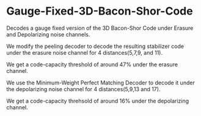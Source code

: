 # Gauge-Fixed-3D-Bacon-Shor-Code
Decodes a gauge fixed version of the 3D Bacon-Shor Code under Erasure and Depolarizing noise channels.

We modify the peeling decoder to decode the resulting stabilizer code under the erasure noise channel for 4 distances(5,7,9, and 11).

We get a code-capacity threshold of around 47% under the erasure channel.

We use the Minimum-Weight Perfect Matching Decoder to decode it under the depolarizing noise channel for 4 distances(5,9,13 and 17).

We get a code-capacity threhsold of around 16% under the depolarizing channel.

